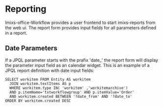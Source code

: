 # Reporting

Imixs-office-Workflow provides a user frontend to start imixs-reports from the web ui. 
The report form provides input fields for all parameters defined in a report.


## Date Parameters

If a JPQL parameter starts with the prafix 'date_' the report form will display the parameter input field as an calendar widget.
This is an example of a JPQL report definition with date input fields:

	SELECT workitem FROM Entity AS workitem
	  JOIN workitem.textItems AS p
	  WHERE workitem.type IN( 'workitem' ,'workitemarchive')
	  AND p.itemName='txtworkflowgroup' AND p.itemValue='Order'
	  AND workitem.created BETWEEN '?date_from' AND '?date_to' 
	ORDER BY workitem.created DESC
